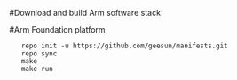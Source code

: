 #Download and build Arm software stack

#Arm Foundation platform

```
   repo init -u https://github.com/geesun/manifests.git
   repo sync 
   make 
   make run
   
```

